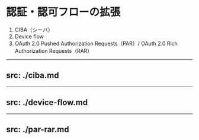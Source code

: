 # 認証・認可フローの拡張

1. CIBA（シーバ）
2. Device flow
3. OAuth 2.0 Pushed Authorization Requests（PAR）/ OAuth 2.0 Rich Authorization Requests（RAR）

---
src: ./ciba.md
---

---
src: ./device-flow.md
---

---
src: ./par-rar.md
---
